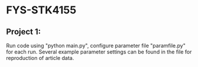 # FYS-STK4155
## Project 1:
Run code using "python main.py", configure parameter file "paramfile.py" for each run.
Several example parameter settings can be found in the file for reproduction of article data.


